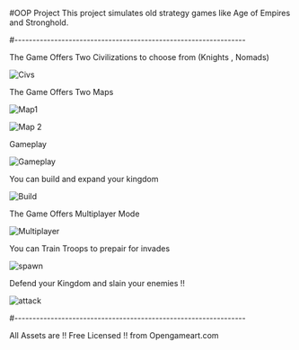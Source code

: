 #OOP Project
This project simulates old strategy games like Age of Empires and Stronghold.

#----------------------------------------------------------------

The Game Offers Two Civilizations to choose from (Knights , Nomads)

![Civs](https://user-images.githubusercontent.com/79377889/197421181-a80e3a21-9526-479f-8188-e4fdd1f6fe10.gif)


The Game Offers Two Maps 

![Map1](https://user-images.githubusercontent.com/79377889/197421206-d9ae5c6d-2914-47e7-9430-975f71d7dad6.PNG)

![Map 2](https://user-images.githubusercontent.com/79377889/197421210-bd9200f0-f3aa-4ff9-9382-586cda741d65.PNG)

Gameplay 

![Gameplay](https://user-images.githubusercontent.com/79377889/197421238-fa38368c-ebf9-4fc3-a9e5-ec2222d0a32a.gif)

You can build and expand your kingdom

![Build](https://user-images.githubusercontent.com/79377889/197421260-1db1f9c4-4691-41da-821d-147e05f4da67.gif)

The Game Offers Multiplayer Mode

![Multiplayer](https://user-images.githubusercontent.com/79377889/197421274-edaf24c6-56a6-43de-92ed-7dd2aaf3019f.gif)

You can Train Troops to prepair for invades 

![spawn](https://user-images.githubusercontent.com/79377889/197421298-5b3164ec-100f-460e-a837-88222bfc97be.gif)

Defend your Kingdom and slain your enemies !!

![attack](https://user-images.githubusercontent.com/79377889/197421327-b5b89917-77fb-4f49-8a7e-6bab86d389c5.gif)

#----------------------------------------------------------------

All Assets are !! Free Licensed !! from Opengameart.com


